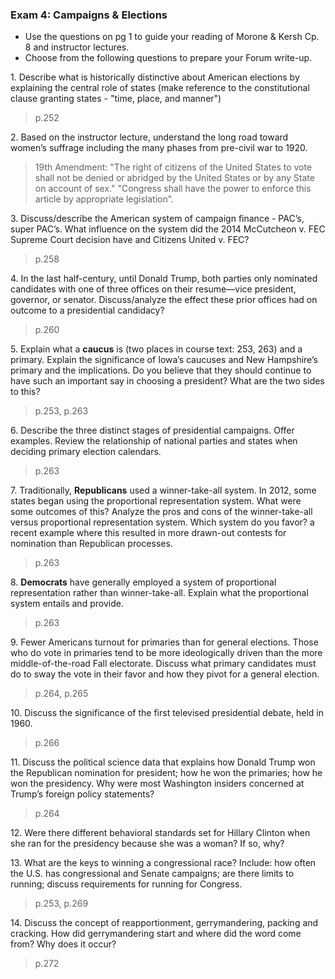 ### Exam 4: Campaigns & Elections

+ Use the questions on pg 1 to guide your reading of Morone & Kersh Cp. 8 and instructor lectures.
+ Choose from the following questions to prepare your Forum write-up.

1\. Describe what is historically distinctive about American elections by explaining the central role of states (make reference to the constitutional clause granting states - "time, place, and manner")
>p.252

2\. Based on the instructor lecture, understand the long road toward women’s suffrage including the many phases from pre-civil war to 1920.
>19th Amendment: "The right of citizens of the United States to vote shall not be denied or abridged by the United States or by any State on account of sex." "Congress shall have the power to enforce this article by appropriate legislation".

3\. Discuss/describe the American system of campaign finance - PAC’s, super PAC’s. What influence on the system did the 2014 McCutcheon v. FEC Supreme Court decision have and Citizens United v. FEC?
>p.258

4\. In the last half-century, until Donald Trump, both parties only nominated candidates with one of three offices on their resume—vice president, governor, or senator. Discuss/analyze the effect these prior offices had on outcome to a presidential candidacy?
>p.260

5\. Explain what a **caucus** is (two places in course text: 253, 263) and a primary. Explain the significance of Iowa’s caucuses and New Hampshire’s primary and the implications. Do you believe that they should continue to have such an important say in choosing a president? What are the two sides to this?
>p.253, p.263

6\. Describe the three distinct stages of presidential campaigns. Offer examples. Review the relationship of national parties and states when deciding primary election calendars.
>p.263

7\. Traditionally, **Republicans** used a winner-take-all system. In 2012, some states began using the proportional representation system. What were some outcomes of this? Analyze the pros and cons of the winner-take-all versus proportional representation system. Which system do you favor? a recent example where this resulted in more drawn-out contests for nomination than Republican processes.
>p.263

8\. **Democrats** have generally employed a system of proportional representation rather than winner-take-all. Explain what the proportional system entails and provide.
>p.263

9\. Fewer Americans turnout for primaries than for general elections. Those who do vote in primaries tend to be more ideologically driven than the more middle-of-the-road Fall electorate. Discuss what primary candidates must do to sway the vote in their favor and how they pivot for a general election.
>p.264, p.265

10\. Discuss the significance of the first televised presidential debate, held in 1960.
>p.266

11\. Discuss the political science data that explains how Donald Trump won the Republican nomination for president; how he won the primaries; how he won the presidency. Why were most Washington insiders concerned at Trump’s foreign policy statements?
>p.264

12\. Were there different behavioral standards set for Hillary Clinton when she ran for the presidency because she was a woman? If so, why?

13\. What are the keys to winning a congressional race? Include: how often the U.S. has congressional and Senate campaigns; are there limits to running; discuss requirements for running for Congress.
>p.253, p.269

14\. Discuss the concept of reapportionment, gerrymandering, packing and cracking. How did gerrymandering start and where did the word come from? Why does it occur?
>p.272

